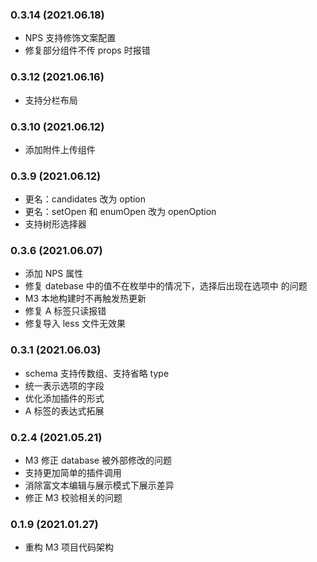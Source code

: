 ### 0.3.14 (2021.06.18)

* NPS 支持修饰文案配置
* 修复部分组件不传 props 时报错

### 0.3.12 (2021.06.16)

* 支持分栏布局

### 0.3.10 (2021.06.12)

* 添加附件上传组件

### 0.3.9 (2021.06.12)

* 更名：candidates 改为 option
* 更名：setOpen 和 enumOpen 改为 openOption
* 支持树形选择器

### 0.3.6 (2021.06.07)

* 添加 NPS 属性
* 修复 datebase 中的值不在枚举中的情况下，选择后出现在选项中 的问题
* M3 本地构建时不再触发热更新
* 修复 A 标签只读报错
* 修复导入 less 文件无效果

### 0.3.1 (2021.06.03)

* schema 支持传数组、支持省略 type
* 统一表示选项的字段
* 优化添加插件的形式
* A 标签的表达式拓展

### 0.2.4 (2021.05.21)

* M3 修正 database 被外部修改的问题
* 支持更加简单的插件调用
* 消除富文本编辑与展示模式下展示差异
* 修正 M3 校验相关的问题

### 0.1.9 (2021.01.27)

* 重构 M3 项目代码架构
